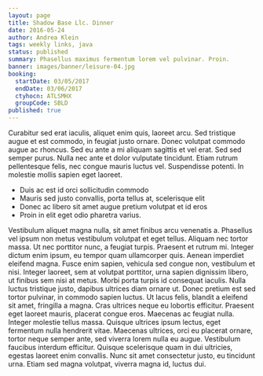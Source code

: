 ```yaml
---
layout: page
title: Shadow Base Llc. Dinner
date: 2016-05-24
author: Andrea Klein
tags: weekly links, java
status: published
summary: Phasellus maximus fermentum lorem vel pulvinar. Proin.
banner: images/banner/leisure-04.jpg
booking:
  startDate: 03/05/2017
  endDate: 03/06/2017
  ctyhocn: ATLSMHX
  groupCode: SBLD
published: true
---
```

Curabitur sed erat iaculis, aliquet enim quis, laoreet arcu. Sed tristique augue et est commodo, in feugiat justo ornare. Donec volutpat commodo augue ac rhoncus. Sed eu ante a mi aliquam sagittis et vel erat. Sed sed semper purus. Nulla nec ante et dolor vulputate tincidunt. Etiam rutrum pellentesque felis, nec congue mauris luctus vel. Suspendisse potenti. In molestie mollis sapien eget laoreet.

* Duis ac est id orci sollicitudin commodo
* Mauris sed justo convallis, porta tellus at, scelerisque elit
* Donec ac libero sit amet augue pretium volutpat et id eros
* Proin in elit eget odio pharetra varius.

Vestibulum aliquet magna nulla, sit amet finibus arcu venenatis a. Phasellus vel ipsum non metus vestibulum volutpat et eget tellus. Aliquam nec tortor massa. Ut nec porttitor nunc, a feugiat turpis. Praesent et rutrum mi. Integer dictum enim ipsum, eu tempor quam ullamcorper quis. Aenean imperdiet eleifend magna. Fusce enim sapien, vehicula sed congue non, vestibulum et nisi. Integer laoreet, sem at volutpat porttitor, urna sapien dignissim libero, ut finibus sem nisi at metus. Morbi porta turpis id consequat iaculis. Nulla luctus tristique justo, dapibus ultrices diam ornare ut.
Donec pretium est sed tortor pulvinar, in commodo sapien luctus. Ut lacus felis, blandit a eleifend sit amet, fringilla a magna. Cras ultrices neque eu lobortis efficitur. Praesent eget laoreet mauris, placerat congue eros. Maecenas ac feugiat nulla. Integer molestie tellus massa. Quisque ultrices ipsum lectus, eget fermentum nulla hendrerit vitae. Maecenas ultrices, orci eu placerat ornare, tortor neque semper ante, sed viverra lorem nulla eu augue. Vestibulum faucibus interdum efficitur. Quisque scelerisque quam in dui ultricies, egestas laoreet enim convallis. Nunc sit amet consectetur justo, eu tincidunt urna. Etiam sed magna volutpat, viverra magna id, luctus dui.
